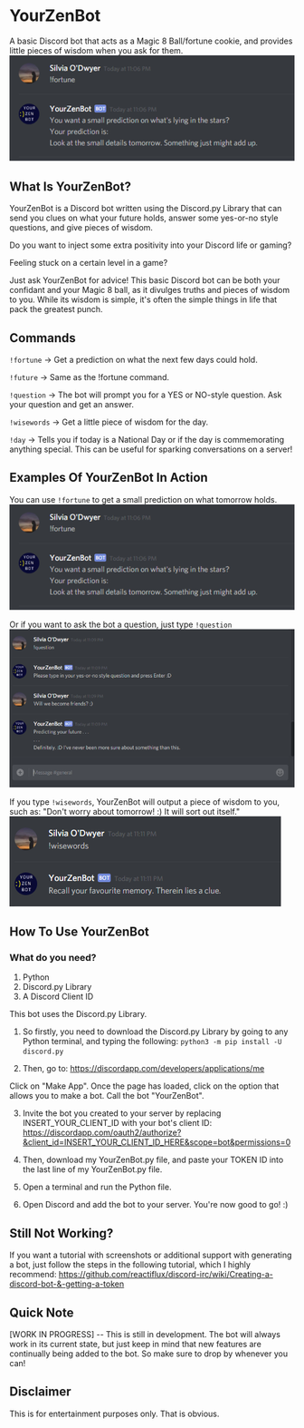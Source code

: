 # YourZenBot
A basic Discord bot that acts as a Magic 8 Ball/fortune cookie, and provides little pieces of wisdom when you ask for them.
![Using the !fortune command to get a small prediction on what's lying in the stars](https://github.com/silvia-odwyer/YourZenBot/blob/master/!fortune_command.PNG)

## What Is YourZenBot?
YourZenBot is a Discord bot written using the Discord.py Library that can send you clues on what your future holds, answer some yes-or-no style questions, and give pieces of wisdom. 

Do you want to inject some extra positivity into your Discord life or gaming?

Feeling stuck on a certain level in a game?

Just ask YourZenBot for advice! This basic Discord bot can be both your confidant and your Magic 8 ball, as it divulges truths and pieces of wisdom to you. While its wisdom is simple, it's often the simple things in life that pack the greatest punch.

## Commands 
`!fortune`	-> Get a prediction on what the next few days could hold.

`!future`		-> Same as the !fortune command.

`!question`	-> The bot will prompt you for a YES or NO-style question. Ask your question and get an answer.

`!wisewords`	-> Get a little piece of wisdom for the day.

`!day`		-> Tells you if today is a National Day or if the day is commemorating anything special. This can be useful for sparking conversations on a server!

## Examples Of YourZenBot In Action
You can use `!fortune` to get a small prediction on what tomorrow holds. 
![Using the !fortune command to get a small prediction on what's lying in the stars](https://github.com/silvia-odwyer/YourZenBot/blob/master/!fortune_command.PNG)

Or if you want to ask the bot a question, just type `!question`
![Using the !question command to ask the bot a yes-or-no style question](https://github.com/silvia-odwyer/YourZenBot/blob/master/!question_command.PNG)

If you type `!wisewords`, YourZenBot will output a piece of wisdom to you, such as: "Don't worry about tomorrow! :) It will sort out itself."
![Using the !wisewords command to get a small piece of wisdom](https://github.com/silvia-odwyer/YourZenBot/blob/master/!wisewords_command.PNG)


## How To Use YourZenBot
### What do you need?
1. Python 
2. Discord.py Library
3. A Discord Client ID

This bot uses the Discord.py Library. 

1. So firstly, you need to download the Discord.py Library by going to any Python terminal, 
and typing the following:
`python3 -m pip install -U discord.py `

2. Then, go to: 
https://discordapp.com/developers/applications/me

Click on "Make App". Once the page has loaded, click on the option that allows you to make a bot. Call the bot "YourZenBot". 

3. Invite the bot you created to your server by replacing INSERT_YOUR_CLIENT_ID with your bot's client ID: https://discordapp.com/oauth2/authorize?&client_id=INSERT_YOUR_CLIENT_ID_HERE&scope=bot&permissions=0

4. Then, download my YourZenBot.py file, and paste your TOKEN ID into the last line of my YourZenBot.py file. 

5. Open a terminal and run the Python file. 

6. Open Discord and add the bot to your server. You're now good to go! :)

## Still Not Working?
If you want a tutorial with screenshots or additional support with generating a bot, just follow the steps in the following tutorial, which I highly recommend:
https://github.com/reactiflux/discord-irc/wiki/Creating-a-discord-bot-&-getting-a-token

## Quick Note
[WORK IN PROGRESS] -- This is still in development. The bot will always work in its current state, 
but just keep in mind that new features are continually being added to the bot. So make sure to drop by whenever you can! 

## Disclaimer
This is for entertainment purposes only. That is obvious.
